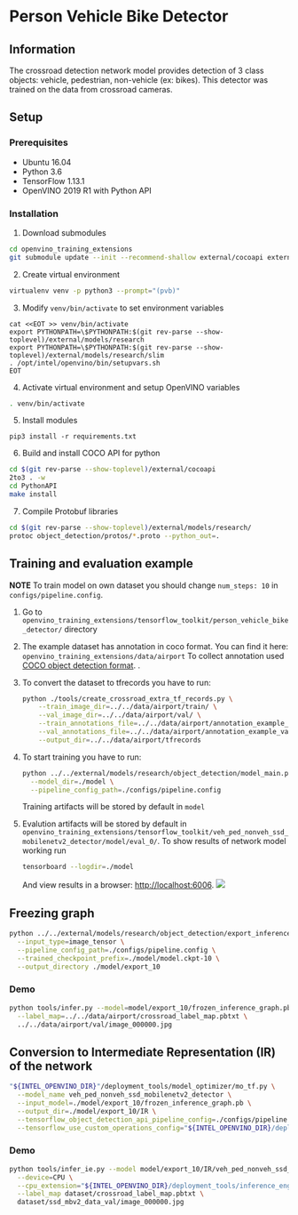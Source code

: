 # Person Vehicle Bike Detector


## Information

The crossroad detection network model provides detection of 3 class objects: vehicle, pedestrian, non-vehicle (ex: bikes). This detector was trained on the data from crossroad cameras.


## Setup

### Prerequisites

* Ubuntu 16.04
* Python 3.6
* TensorFlow 1.13.1
* OpenVINO 2019 R1 with Python API

### Installation

1. Download submodules
```bash
cd openvino_training_extensions
git submodule update --init --recommend-shallow external/cocoapi external/models
```

2. Create virtual environment
```bash
virtualenv venv -p python3 --prompt="(pvb)"
```

3. Modify `venv/bin/activate` to set environment variables
```
cat <<EOT >> venv/bin/activate
export PYTHONPATH=\$PYTHONPATH:$(git rev-parse --show-toplevel)/external/models/research
export PYTHONPATH=\$PYTHONPATH:$(git rev-parse --show-toplevel)/external/models/research/slim
. /opt/intel/openvino/bin/setupvars.sh
EOT
```

4. Activate virtual environment and setup OpenVINO variables
```bash
. venv/bin/activate
```

5. Install modules
```
pip3 install -r requirements.txt
```

6. Build and install COCO API for python
```bash
cd $(git rev-parse --show-toplevel)/external/cocoapi
2to3 . -w
cd PythonAPI
make install
```

7. Compile Protobuf libraries
```Bash
cd $(git rev-parse --show-toplevel)/external/models/research/
protoc object_detection/protos/*.proto --python_out=.
```

## Training and evaluation example

**NOTE** To train model on own dataset you should change `num_steps: 10` in `configs/pipeline.config`.

1. Go to `openvino_training_extensions/tensorflow_toolkit/person_vehicle_bike_detector/` directory

2. The example dataset has annotation in coco format. You can find it here:
   `openvino_training_extensions/data/airport`
   To collect annotation used [COCO object detection format](http://cocodataset.org/#format-data). .

3. To convert the dataset to tfrecords you have to run:
   ```bash
   python ./tools/create_crossroad_extra_tf_records.py \
       --train_image_dir=../../data/airport/train/ \
       --val_image_dir=../../data/airport/val/ \
       --train_annotations_file=../../data/airport/annotation_example_train.json \
       --val_annotations_file=../../data/airport/annotation_example_val.json \
       --output_dir=../../data/airport/tfrecords
   ```

4. To start training you have to run:
   ```bash
   python ../../external/models/research/object_detection/model_main.py \
     --model_dir=./model \
     --pipeline_config_path=./configs/pipeline.config
   ```
   Training artifacts will be stored by default in `model`

5. Evalution artifacts will be stored by default in `openvino_training_extensions/tensorflow_toolkit/veh_ped_nonveh_ssd_mobilenetv2_detector/model/eval_0/`.
To show results of network model working run
   ```bash
   tensorboard --logdir=./model
   ```

   And view results in a browser: [http://localhost:6006](http://localhost:6006).
   ![](./tb_eval.png)

## Freezing graph

```Bash
python ../../external/models/research/object_detection/export_inference_graph.py \
  --input_type=image_tensor \
  --pipeline_config_path=./configs/pipeline.config \
  --trained_checkpoint_prefix=./model/model.ckpt-10 \
  --output_directory ./model/export_10
```

### Demo

```Bash
python tools/infer.py --model=model/export_10/frozen_inference_graph.pb \
  --label_map=../../data/airport/crossroad_label_map.pbtxt \
  ../../data/airport/val/image_000000.jpg
```

## Conversion to Intermediate Representation (IR) of the network

```bash
"${INTEL_OPENVINO_DIR}"/deployment_tools/model_optimizer/mo_tf.py \
  --model_name veh_ped_nonveh_ssd_mobilenetv2_detector \
  --input_model=./model/export_10/frozen_inference_graph.pb \
  --output_dir=./model/export_10/IR \
  --tensorflow_object_detection_api_pipeline_config=./configs/pipeline.config \
  --tensorflow_use_custom_operations_config="${INTEL_OPENVINO_DIR}/deployment_tools/model_optimizer/extensions/front/tf/ssd_v2_support.json"
```

### Demo

```Bash
python tools/infer_ie.py --model model/export_10/IR/veh_ped_nonveh_ssd_mobilenetv2_detector.xml \
  --device=CPU \
  --cpu_extension="${INTEL_OPENVINO_DIR}/deployment_tools/inference_engine/lib/intel64/libcpu_extension_avx2.so" \
  --label_map dataset/crossroad_label_map.pbtxt \
  dataset/ssd_mbv2_data_val/image_000000.jpg
```
